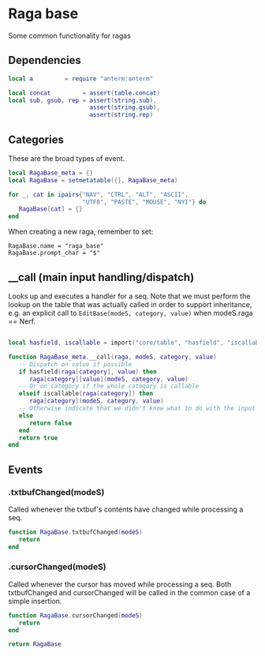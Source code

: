 # Raga base

Some common functionality for ragas

## Dependencies

```lua
local a         = require "anterm:anterm"

local concat         = assert(table.concat)
local sub, gsub, rep = assert(string.sub),
                       assert(string.gsub),
                       assert(string.rep)
```
## Categories

These are the broad types of event.

```lua
local RagaBase_meta = {}
local RagaBase = setmetatable({}, RagaBase_meta)

for _, cat in ipairs{"NAV", "CTRL", "ALT", "ASCII",
                     "UTF8", "PASTE", "MOUSE", "NYI"} do
   RagaBase[cat] = {}
end
```

When creating a new raga, remember to set:

```lua-example
RagaBase.name = "raga_base"
RagaBase.prompt_char = "$"
```
## __call (main input handling/dispatch)

Looks up and executes a handler for a seq. Note that we must perform the
lookup on the table that was actually called in order to support inheritance,
e.g. an explicit call to ``EditBase(modeS, category, value)`` when
modeS.raga == Nerf.

```lua

local hasfield, iscallable = import("core/table", "hasfield", "iscallable")

function RagaBase_meta.__call(raga, modeS, category, value)
   -- Dispatch on value if possible
   if hasfield(raga[category], value) then
      raga[category][value](modeS, category, value)
   -- Or on category if the whole category is callable
   elseif iscallable(raga[category]) then
      raga[category](modeS, category, value)
   -- Otherwise indicate that we didn't know what to do with the input
   else
      return false
   end
   return true
end

```
## Events

### <Raga>.txtbufChanged(modeS)

Called whenever the txtbuf's contents have changed while processing a seq.

```lua
function RagaBase.txtbufChanged(modeS)
   return
end
```
### <Raga>.cursorChanged(modeS)

Called whenever the cursor has moved while processing a seq.
Both txtbufChanged and cursorChanged will be called in the
common case of a simple insertion.

```lua
function RagaBase.cursorChanged(modeS)
   return
end
```
```lua
return RagaBase
```
